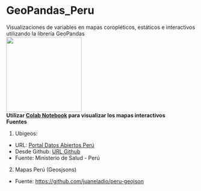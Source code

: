 # GeoPandas_Peru
Visualizaciones de variables en mapas coropléticos, estáticos e interactivos utilizando la librería GeoPandas <br>
<img src='https://user-images.githubusercontent.com/85203210/174846805-a380edc5-6962-44d1-9d0d-b76aec82aa54.png' height='200'>
<br>
**Utilizar [Colab Notebook](https://colab.research.google.com/drive/12Ymj0uhDyPQmi1Qm5mwZvZcoFMMApD1b?usp=sharing) para visualizar los mapas interactivos** 
<br>
**Fuentes**
1. Ubigeos:
* URL: [Portal Datos Abiertos Perú](https://www.datosabiertos.gob.pe/dataset/poblaci%C3%B3n-peru)
* Desde Github: [URL Github](https://github.com/jmcastagnetto/ubigeo-peru-aumentado)
* Fuente: Ministerio de Salud - Perú
2. Mapas Perú (Geosjsons)
* Fuente: https://github.com/juaneladio/peru-geojson
